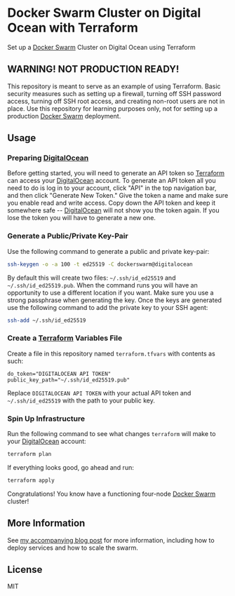 # Docker Swarm Cluster on Digital Ocean with Terraform

Set up a [Docker Swarm] Cluster on Digital Ocean using Terraform

## WARNING! NOT PRODUCTION READY!

This repository is meant to serve as an example of using Terraform. Basic
security measures such as setting up a firewall, turning off SSH password
access, turning off SSH root access, and creating non-root users are not in
place. Use this repository for learning purposes only, not for setting up a
production [Docker Swarm] deployment.

## Usage

### Preparing [DigitalOcean]

Before getting started, you will need to generate an API token so [Terraform]
can access your [DigitalOcean] account. To generate an API token all you need to
do is log in to your account, click "API" in the top navigation bar, and then
click "Generate New Token." Give the token a name and make sure you enable read
and write access. Copy down the API token and keep it somewhere safe --
[DigitalOcean] will not show you the token again. If you lose the token you will
have to generate a new one.

### Generate a Public/Private Key-Pair

Use the following command to generate a public and private key-pair:

```sh
ssh-keygen -o -a 100 -t ed25519 -C dockerswarm@digitalocean
```

By default this will create two files: `~/.ssh/id_ed25519` and
`~/.ssh/id_ed25519.pub`. When the command runs you will have an opportunity to
use a different location if you want. Make sure you use a strong passphrase when
generating the key. Once the keys are generated use the following command to add
the private key to your SSH agent:

```sh
ssh-add ~/.ssh/id_ed25519
```

### Create a [Terraform] Variables File

Create a file in this repository named `terraform.tfvars` with contents as such:

```
do_token="DIGITALOCEAN API TOKEN"
public_key_path="~/.ssh/id_ed25519.pub"
```

Replace `DIGITALOCEAN API TOKEN` with your actual API token and
`~/.ssh/id_ed25519` with the path to your public key.

### Spin Up Infrastructure

Run the following command to see what changes `terraform` will make to your
[DigitalOcean] account:

```sh
terraform plan
```

If everything looks good, go ahead and run:

```sh
terraform apply
```

Congratulations! You know have a functioning four-node [Docker Swarm] cluster!

## More Information

See [my accompanying blog post][blog] for more information, including how to
deploy services and how to scale the swarm.

## License

MIT

[DigitalOcean]: https://m.do.co/c/41b1b93b4c2d "$10 Free Credit on DigitalOcean"
[Docker Swarm]: https://docs.docker.com/engine/swarm/ "Docker Swarm"
[Terraform]: https://www.terraform.io/ "Terraform"
[blog]: http://knpw.rs/blog/docker-swarm-terraform "Creating and Scaling a Docker Swarm Cluster with Terraform"
